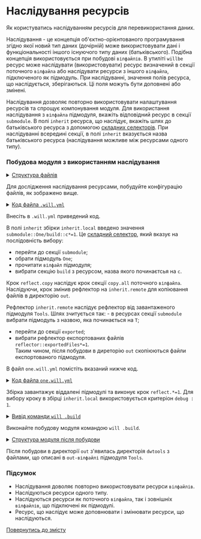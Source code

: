 # Наслідування ресурсів

Як користуватись наслідуванням ресурсів для перевикористання даних.

Наслідування - це концепція об'єктно-орієнтованого програмування згідно якої новий тип даних (дочірній) може використовувати дані і функціональності іншого існуючого типу даних (батьківського). Подібна концепція використовується при побудові `вілфайлів`. В утиліті `willbe` ресурс може наслідувати (використовувати) ресурс визначений в секції поточного `вілфайла` або наслідувати ресурси з іншого `вілфайла`, підключеного як підмодуль. При наслідуванні, значення полів ресурса, що наслідується, зберігаються. Ці поля можуть бути доповнені або змінені.  

Наслідування дозволяє повторно використовувати налаштування ресурсів та спрощує компонування модуля. Для використання наслідування з `вілфайла` підмодуля, вкажіть відповідний ресурс в секції `submodule`. В полі `inherit` ресурса, що наслідує, вкажіть шлях до батьківського ресурса з допомогою [складних селекторів](SelectorComposite.md). При наслідуванні всередині секції, в полі `inherit` вказується назва батьківського ресурса (наслідування можливе між ресурсами одного типу).   

### Побудова модуля з використанням наслідування

<details>
  <summary><u>Структура файлів</u></summary>

```
inheritability
      ├── one
      │    └── one.will.yml
      └── .will.yml

```

</details>

Для дослідження наслідування ресурсами, побудуйте конфігурацію файлів, як зображено вище.

<details>
  <summary><u>Код файла <code>.will.yml</code></u></summary>

```yaml
about :

  name : inheritability
  description : "To use resources inheritability"
  version : 0.0.1

path :

  out : 'out'

submodule :

   One : './one/one.will.yml'
   Tools : git+https:///github.com/Wandalen/wTools.git/out/wTools#master

reflector :

  inherit.remote:
    inherit : submodule::T*/exported::*=1/reflector::exportedFiles*=1
    dst:
      filePath: path::out
    criterion:
      debug: [ 0,1 ]

step :

  copy.all :
    inherit : files.reflect
    reflector : reflector::reflect.*
    criterion:
      debug: [ 0,1 ]

  reflect.copy :
    inherit : step::copy*
    reflector : reflector::inherit.*=1
    criterion:
      debug: 1

build :

  inherit.local :
    inherit: submodule::One/build::c*=1
    criterion :
      default : 1
      debug : 1

```

</details>

Внесіть в `.will.yml` приведений код.

В полі `inherit` збірки `inherit.local` введено значення `submodule::One/build::c*=1`. Це [складний селектор](SelectorComposite.md), який вказує на послідовність вибору: 
- перейти до секції `submodule`;
- обрати підмодуль `One`;
- прочитати `вілфайл` підмодуля;
- вибрати секцію `build` з ресурсом, назва якого починаєтсья на `c`. 

Крок `reflect.copy` наслідує крок секції `copy.all` поточного `вілфайла`. Наслідуючи, крок змінив рефлектор на `inherit.remote` для копіювання файлів в директорію `out`.  

Рефлектор `inherit.remote` наслідує рефлектор від завантаженого підмодуля `Tools`. Шлях зчитується так: - в ресурсах секції `submodule` вибрати підмодуль з назвою, яка починається на `T`;
- перейти до секції `exported`;
- вибрати рефлектор експортованих файлів `reflector::exportedFiles*=1`.  
Таким чином, після побудови в диреторію `out` скопіюються файли експортованого підмодуля. 

В файл `one.will.yml` помістіть вказаний нижче код.

<details>
  <summary><u>Код файла <code>one.will.yml</code></u></summary>

```yaml
build :

  copy :
    criterion :
      debug : [ 0,1 ]
    steps :
      - submodules.download
      - reflect.*=1

```

</details>

Збірка завантажує віддалені підмодулі та виконує крок `reflect.*=1`. Для вибору кроку в збірці `inherit.local` використовується критеріон `debug : 1`.    

<details>
  <summary><u>Вивід команди <code>will .build</code></u></summary>

```
[user@user ~]$ will .build
...
  Building module::inheritability / build::inherit.local
     . Read : /path_to_file/.module/Tools/out/wTools.out.will.yml
     + module::Tools version master was downloaded in 21.597s
   + 1/2 submodule(s) of module::inheritability were downloaded in 21.605s
   + reflect.copy reflected 56 files /path_to_file/ : out <- .module/Tools/proto in 1.895s
  Built module::inheritability / build::inherit.local in 23.595s

```

</details>

Виконайте побудову модуля командою `will .build`.

<details>
  <summary><u>Структура модуля після побудови</u></summary>

```
inheritability
      ├── .module
      │       └── Tools
      ├── one
      │    └── one.will.yml
      ├── out
      │    └── dwtools
      └── .will.yml

```

</details>

Після побудови в директорії `out` з'явилась директорія `dwtools` з файлами, що описані в `out-вілфайлі` підмодуля `Tools`. 

### Підсумок  

- Наслідування доволяє повторно використовувати ресурси `вілфайлів`.
- Наслідуються ресурси одного типу.
- Наслідуються ресурси як поточного `вілфайла`, так і зовнішніх `вілфайлів`, що підключені як підмодулі.
- Ресурс, що наслідує може доповнювати і змінювати ресурси, що наслідуються.

[Повернутись до змісту](../README.md#tutorials)
